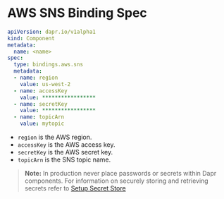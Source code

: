 # AWS SNS Binding Spec

```yml
apiVersion: dapr.io/v1alpha1
kind: Component
metadata:
  name: <name>
spec:
  type: bindings.aws.sns
  metadata:
  - name: region
    value: us-west-2
  - name: accessKey
    value: *****************
  - name: secretKey
    value: *****************
  - name: topicArn
    value: mytopic
```

- `region` is the AWS region.
- `accessKey` is the AWS access key.
- `secretKey` is the AWS secret key.
- `topicArn` is the SNS topic name.

> **Note:** In production never place passwords or secrets within Dapr components. For information on securely storing and retrieving secrets refer to [Setup Secret Store](../../../howto/setup-secret-store)